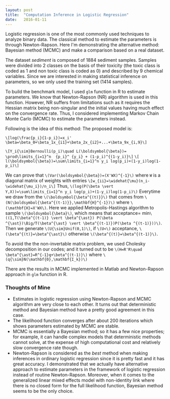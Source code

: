 ```yaml
---
layout: post
title:  "Computation Inference in Logistic Regression"
date:   2016-01-11
---
```


Logistic regression is one of the most commonly used techniques to analyze binary
data. The classical method to estimate the parameters is through Newton-Rapson. Here I'm demonstrating
the alternative method: Bayesian method (MCMC) and make a comparison based on a real dataset.

The dataset *sediment* is composed of 1884 sediment samples. Samples were divided into 2
classes on the basis of their toxicity (the toxic class is coded as 1 and non toxic class is
coded as 0) and described by 9 chemical variables. Since we are interested in making
statistical inference on parameters, so we only used the training set (1414 samples).

To build the benchmark model, I used `glm` function in R to estimate parameters. 
We know that Newton-Rapson (NR) algorithm is used in this function. However, NR suffers from limitations
such as it requires the Hessian matrix being non-singular and the initial values having
much effect on the convergence rate. Thus, I considered implementing Markov
Chain Monte Carlo (MCMC) to estimate the parameters instead.

Following is the idea of this method:
The proposed model is:

`\[log(\frac{p_i}{1-p_i})=x_i' \beta=\beta_0+\beta_1x_{i1}+\beta_2x_{i2}+...+\beta_9x_{i,9}\]`

`\[Y_i{\sim}Bernoulli(p_i)\quad L(\boldsymbol{\beta})= \prod\limits_{i=1}^n  {p_i}^ {y_i} + (1-p_i)^{(1-y_i)}\]`
`\[ l(\boldsymbol{\beta})=\sum\limits_{i=1}^n y_i log(p_i)+(1-y_i)log(1-p_i)\]`

We can prove that `\(Var(\boldsymbol{\beta})=(X'WX)^{-1}\)` where `W` is a diagonal matrix of weights with entries
`\[w_{ii}=\widehat{\mu}(n_i-\widehat{\mu_i})/n_i\]`
Thus, `\(log(P(\beta \vert Y,X))=\sum\limits_{i=1}^n y_i log(p_i)+(1-y_i)log(1-p_i)\)`
Everytime we draw from the `\(\boldsymbol{\beta^{(t)}}\)` that comes from `\(N(\boldsymbol{\beta^{(t-1)}},\mathbf{H}^{-1})\)` where `\(\mathbf{H}=X'WX\)`. Here we applied Metropolis-Hastings algorithm to sample `\(\boldsymbol{\beta}\)`, which means that acceptance= min`\((1,T(\beta^{(t-1)} \vert \beta^{\ast}) P(\beta ^{\ast})\Big/T(\beta^{\ast} \vert \beta^{(t-1)})P(\beta ^{(t-1)}))\)`. Then we generate `\(U{\sim}Unif(0,1)\)`, if `\(U<\)` acceptance, `\(\beta^{(t)}=\beta^{\ast}\)` otherwise `\(\beta^{(t)}=\beta^{(t-1)}\)`.

To avoid the the non-invertable matrix problem, we used Cholesky decomposition in our codes; and it turned out to be `\(H=R'R\quad \beta^{\ast}=R^{-1}q+\beta^{(t-1)}\)` where `\(q{\sim}N(\mathbf{0},\mathbf{I_k})\)`


There are the results in MCMC implemented in Matlab and Newton-Rapson
approach in `glm` function in R.


### Thoughts of Mine

- Estimates in logistic regression using Newton-Rapson and MCMC algorithm
are very close to each other. It turns out that deterministic method and
Bayesian method have a pretty good agreement in this case.
- The likelihood function converges after about 200 iterations which
shows parameters estimated by MCMC are stable.
- MCMC is essentially a Bayesian method; so it has a few nice properties; for example,
it can handle complex models that deterministic methods cannot solve, at the
expense of high computational cost and relatively slow convergence rate though.
- Newton-Rapson is considered as the *best* method when making inferences
in ordinary logistic regression since it is pretty fast and it has great accuracy. 
I demonstrated that we actually have alternative approach to
estimate parameters in the framework of logistic regression instead of routine Newton-Rapson.
Moreover, when it comes to the generalized linear mixed effects model with non-identity
link where there is no closed form for the full likelihood function, Bayesian method seems to be the only choice. 
